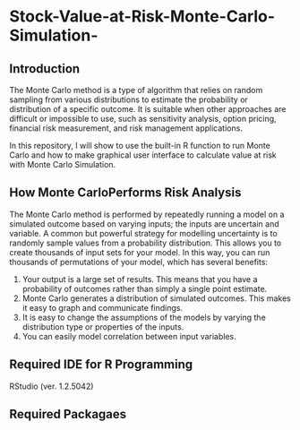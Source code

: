 # Stock-Value-at-Risk-Monte-Carlo-Simulation-

## Introduction
The Monte Carlo method is a type of algorithm that relies on random sampling from various distributions to estimate the probability or distribution of a specific outcome. It is suitable when other approaches are difficult or impossible to use, such as sensitivity analysis, option pricing, financial risk measurement, and risk management applications.

In this repository, I will show to use the built-in R function to run Monte Carlo and how to make graphical user interface to calculate value at risk with Monte Carlo Simulation.


## How Monte CarloPerforms Risk Analysis
The Monte Carlo method is performed by repeatedly running a model on a simulated outcome based on varying inputs; the inputs are uncertain and variable. A common but powerful strategy for modelling uncertainty is to randomly sample values from a probability distribution. This allows you to create thousands of input sets for your model. In this way, you can run thousands of permutations of your model, which has several benefits:

1. Your output is a large set of results. This means that you have a probability of outcomes rather than simply a single point estimate.
2. Monte Carlo generates a distribution of simulated outcomes. This makes it easy to graph and communicate findings.
3. It is easy to change the assumptions of the models by varying the distribution type or properties of the inputs.
4. You can easily model correlation between input variables.

## Required IDE for R Programming
RStudio (ver. 1.2.5042)

## Required Packagaes
